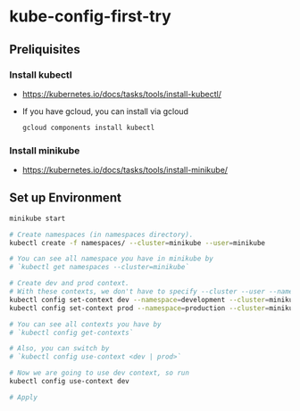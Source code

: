 # kube-config-first-try

## Preliquisites

### Install kubectl

+ https://kubernetes.io/docs/tasks/tools/install-kubectl/

+ If you have gcloud, you can install via gcloud
  ```sh
  gcloud components install kubectl
  ```

### Install minikube

+ https://kubernetes.io/docs/tasks/tools/install-minikube/

## Set up Environment

```sh
minikube start

# Create namespaces (in namespaces directory).
kubectl create -f namespaces/ --cluster=minikube --user=minikube

# You can see all namespace you have in minikube by
# `kubectl get namespaces --cluster=minikube`

# Create dev and prod context.
# With these contexts, we don't have to specify --cluster --user --namespace everytime we run a command.
kubectl config set-context dev --namespace=development --cluster=minikube --user=minikube
kubectl config set-context prod --namespace=production --cluster=minikube --user=minikube

# You can see all contexts you have by
# `kubectl config get-contexts`

# Also, you can switch by
# `kubectl config use-context <dev | prod>`

# Now we are going to use dev context, so run
kubectl config use-context dev

# Apply
```